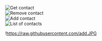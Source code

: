 ![Get contact](https://raw.githubusercontent.com/add.JPG)  
![Remove contact](https://ibb.co/sqbzRT7)  
![Add contact](https://ibb.co/jwVM3XD)  
![List of contacts](https://ibb.co/Wnwh4Yp)  

!https://raw.githubusercontent.com/add.JPG